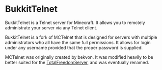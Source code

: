 BukkitTelnet
============

BukkitTelnet is a Telnet server for Minecraft. It allows you to remotely administrate your server via any Telnet client.

BukkitTelnet is a fork of MCTelnet that is designed for servers with multiple administrators who all have the same full permissions. It allows for login under any username provided that the proper password is supplied.

MCTelnet was originally created by bekvon. It was modified heavily to be better suited for the [TotalFreedomServer](http://totalfreedom.me/), and was eventually renamed.
